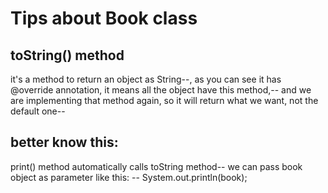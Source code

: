 # Tips about Book class
## toString() method
it's a method to return an object as String--,
as you can see it has @override annotation, it means all the object have this method,--
and we are implementing that method again, so it will return what we want, not the default one--
## better know this:
print() method automatically calls toString method--
we can pass book object as parameter like this: --
System.out.println(book); 
